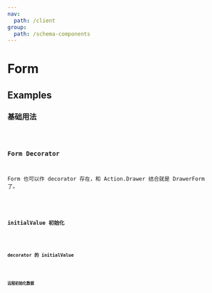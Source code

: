 ```yaml
---
nav:
  path: /client
group:
  path: /schema-components
---
```


# Form

## Examples

### 基础用法

<code src="./demos/demo2.tsx"/>

### Form Decorator

Form 也可以作 decorator 存在，和 Action.Drawer 结合就是 DrawerForm 了。

<code src="./demos/demo1.tsx"/>

### initialValue 初始化

<code src="./demos/demo3.tsx"/>

### decorator 的 initialValue

<code src="./demos/demo4.tsx"/>

### 远程初始化数据

<code src="./demos/demo5.tsx"/>
